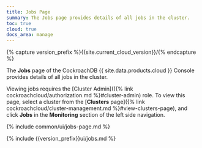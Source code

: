 ```yaml
---
title: Jobs Page
summary: The Jobs page provides details of all jobs in the cluster.
toc: true
cloud: true
docs_area: manage
---
```


{% capture version_prefix %}{{site.current_cloud_version}}/{% endcapture %}

The **Jobs** page of the CockroachDB {{ site.data.products.cloud }} Console provides details of all jobs in the cluster.

Viewing jobs requires the [Cluster Admin](({% link cockroachcloud/authorization.md %}#cluster-admin) role. To view this page, select a cluster from the [**Clusters** page]({% link cockroachcloud/cluster-management.md %}#view-clusters-page), and click **Jobs** in the **Monitoring** section of the left side navigation.

{% include common/ui/jobs-page.md %}

{% include {{version_prefix}}ui/jobs.md %}
